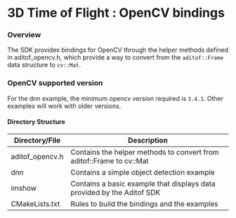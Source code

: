 # 3D Time of Flight : OpenCV bindings

### Overview
The SDK provides bindings for OpenCV through the helper methods defined in aditof_opencv.h, which provide a way to convert from the `aditof::Frame` data structure to `cv::Mat`.

### OpenCV supported version
For the dnn example, the minimum opencv version required is `3.4.1`. Other examples will work with older versions.

#### Directory Structure

| Directory/File | Description |
| --------- | ----------- |
| aditof_opencv.h | Contains the helper methods to convert from aditof::Frame to cv::Mat |
| dnn | Contains a simple object detection example |
| imshow | Contains a basic example that displays data provided by the Aditof SDK |
| CMakeLists.txt | Rules to build the bindings and the examples |
